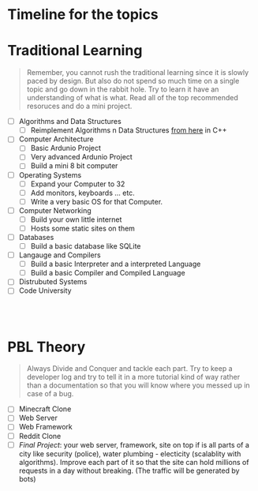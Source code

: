 # Timeline for the topics


# Traditional Learning 

> Remember, you cannot rush the traditional learning since it is slowly paced by design. But also do not spend so much time on a single topic and go down in the rabbit hole. Try to learn it have an understanding of what is what. Read all of the top recommended resoruces and do a mini project.

- [ ] Algorithms and Data Structures
  - [ ] Reimplement Algorithms n Data Structures [from here](https://github.com/trekhleb/javascript-algorithms) in C++
- [ ] Computer Architecture
  - [ ] Basic Ardunio Project
  - [ ] Very advanced Ardunio Project
  - [ ] Build a mini 8 bit computer
- [ ] Operating Systems
  - [ ] Expand your Computer to 32
  - [ ] Add monitors, keyboards ... etc.
  - [ ] Write a very basic OS for that Computer.
- [ ] Computer Networking
  - [ ] Build your own little internet
  - [ ] Hosts some static sites on them
- [ ] Databases
  - [ ] Build a basic database like SQLite
- [ ] Langauge and Compilers
  - [ ] Build a basic Interpreter and a interpreted Language
  - [ ] Build a basic Compiler and Compiled Language
- [ ] Distrubuted Systems
- [ ] Code University

<br>
<br>

# PBL Theory

> Always Divide and Conquer and tackle each part. Try to keep a developer log and try to tell it in a more tutorial kind of way rather than a documentation so that you will know where you messed up in case of a bug. 

- [ ] Minecraft Clone
- [ ] Web Server 
- [ ] Web Framework 
- [ ] Reddit Clone 
- [ ] *Final Project*: your web server, framework, site on top if is all parts of a city like security (police), water plumbing - electicity (scalablity with algorithms). Improve each part of it so that the site can hold millions of requests in a day without breaking. (The traffic will be generated by bots)
